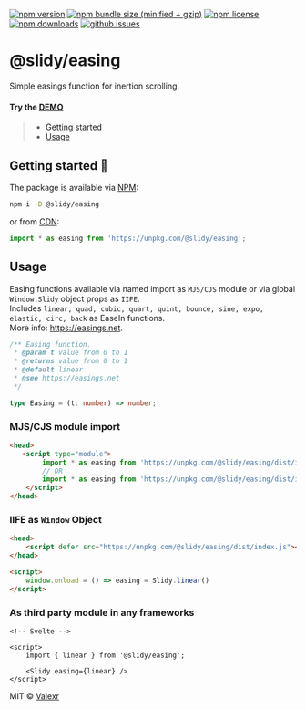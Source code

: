 [![npm version](https://img.shields.io/npm/v/@slidy/easing)](https://www.npmjs.com/package/@slidy/easing)
[![npm bundle size (minified + gzip)](https://img.shields.io/bundlephobia/minzip/@slidy/easing)](https://bundlephobia.com/package/@slidy/easing)
[![npm license](https://img.shields.io/npm/l/@slidy/easing)](https://www.npmjs.com/package/@slidy/easing)
[![npm downloads](https://img.shields.io/npm/dt/@slidy/easing)](https://www.npmjs.com/package/@slidy/easing)
[![github issues](https://img.shields.io/github/issues/valexr/slidy)](https://github.com/Valexr/slidy/issues)

# @slidy/easing

Simple easings function for inertion scrolling.

#### Try the [DEMO]

> - [Getting started](#getting-started-)
> - [Usage](#usage)


## Getting started 🚀

The package is available via [NPM]:

```sh
npm i -D @slidy/easing
```
or from [CDN]:

```js
import * as easing from 'https://unpkg.com/@slidy/easing';
```


## Usage

Easing functions available via named import as `MJS/CJS` module or via global `Window.Slidy` object props as `IIFE`.  
Includes `linear, quad, cubic, quart, quint, bounce, sine, expo, elastic, circ, back` as EaseIn functions.  
More info: https://easings.net.

```ts
/** Easing function.
 * @param t value from 0 to 1
 * @returns value from 0 to 1
 * @default linear
 * @see https://easings.net
 */

type Easing = (t: number) => number;
```


### MJS/CJS module import

```html
<head>
   <script type="module">
        import * as easing from 'https://unpkg.com/@slidy/easing/dist/index.mjs'; // MJS module
        // OR
        import * as easing from 'https://unpkg.com/@slidy/easing/dist/index.cjs'; // CJS module
    </script>
</head>
```

### IIFE as `Window` Object

```html
<head>
    <script defer src="https://unpkg.com/@slidy/easing/dist/index.js"></script>
</head>

<script>
    window.onload = () => easing = Slidy.linear()
</script>
```

### As third party module in any frameworks

```svelte
<!-- Svelte -->

<script>
    import { linear } from '@slidy/easing';

    <Slidy easing={linear} />
</script>
```


MIT &copy; [Valexr](https://github.com/Valexr)

[DEMO]: https://slidy-core.surge.sh
[NPM]: https://www.npmjs.com/package/@slidy/easing
[CDN]: https://unpkg.com/@slidy/easing/
[REPL]: https://svelte.dev/repl/e7a3683b13b342dc8ecfc1d9b2b806f6
